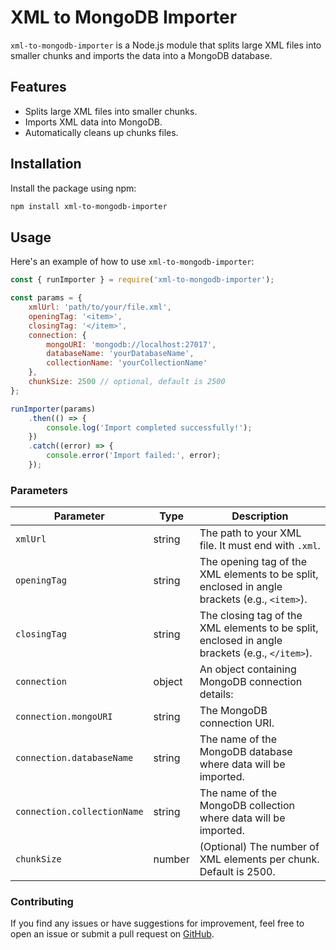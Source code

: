 # XML to MongoDB Importer

`xml-to-mongodb-importer` is a Node.js module that splits large XML files into smaller chunks and imports the data into a MongoDB database.

## Features

- Splits large XML files into smaller chunks.
- Imports XML data into MongoDB.
- Automatically cleans up chunks files.

## Installation

Install the package using npm:

```bash
npm install xml-to-mongodb-importer
```

## Usage

Here's an example of how to use `xml-to-mongodb-importer`:

```javascript
const { runImporter } = require('xml-to-mongodb-importer');

const params = {
    xmlUrl: 'path/to/your/file.xml',
    openingTag: '<item>',
    closingTag: '</item>',
    connection: {
        mongoURI: 'mongodb://localhost:27017',
        databaseName: 'yourDatabaseName',
        collectionName: 'yourCollectionName'
    },
    chunkSize: 2500 // optional, default is 2500
};

runImporter(params)
    .then(() => {
        console.log('Import completed successfully!');
    })
    .catch((error) => {
        console.error('Import failed:', error);
    });
```

### Parameters

| Parameter        | Type     | Description                                                                                   |
|------------------|----------|-----------------------------------------------------------------------------------------------|
| `xmlUrl`         | string   | The path to your XML file. It must end with `.xml`.                                            |
| `openingTag`     | string   | The opening tag of the XML elements to be split, enclosed in angle brackets (e.g., `<item>`).  |
| `closingTag`     | string   | The closing tag of the XML elements to be split, enclosed in angle brackets (e.g., `</item>`). |
| `connection`     | object   | An object containing MongoDB connection details:                                                |
| `connection.mongoURI` | string | The MongoDB connection URI.                                                                    |
| `connection.databaseName` | string | The name of the MongoDB database where data will be imported.                                   |
| `connection.collectionName` | string | The name of the MongoDB collection where data will be imported.                                 |
| `chunkSize`      | number   | (Optional) The number of XML elements per chunk. Default is 2500.                               |

### Contributing

If you find any issues or have suggestions for improvement, feel free to open an issue or submit a pull request on [GitHub](https://github.com/mernjs/create-mern-app/issues).